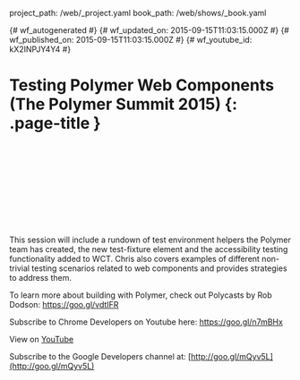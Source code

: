 project_path: /web/_project.yaml
book_path: /web/shows/_book.yaml

{# wf_autogenerated #}
{# wf_updated_on: 2015-09-15T11:03:15.000Z #}
{# wf_published_on: 2015-09-15T11:03:15.000Z #}
{# wf_youtube_id: kX2INPJY4Y4 #}

# Testing Polymer Web Components (The Polymer Summit 2015) {: .page-title }


<div class="video-wrapper">
  <iframe class="devsite-embedded-youtube-video" data-video-id="kX2INPJY4Y4"
          data-autohide="1" data-showinfo="0" frameborder="0" allowfullscreen>
  </iframe>
</div>

This session will include a rundown of test environment helpers the Polymer team has created, the new test-fixture element and the accessibility testing functionality added to WCT. Chris also covers examples of different non-trivial testing scenarios related to web components and provides strategies to address them.

To learn more about building with Polymer, check out Polycasts by Rob Dodson: https://goo.gl/vdtIFR

Subscribe to Chrome Developers on Youtube here: https://goo.gl/n7mBHx

View on [YouTube](https://youtu.be/kX2INPJY4Y4)

Subscribe to the Google Developers channel at: [http://goo.gl/mQyv5L](http://goo.gl/mQyv5L)

